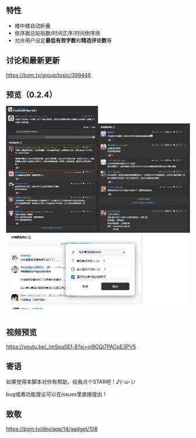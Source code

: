 ## 特性

- 楼中楼自动折叠
- 依序据总贴贴数/时间正序/时间倒序排
- 允许用户设定**最低有效字数**和**精选评论数**等

## 讨论和最新更新

https://bgm.tv/group/topic/399446

## 预览（0.2.4）

<table>
<img width="50%" src="./assets/demo4.png/" />
<img width="50%" src="./assets/demo2.png/" />
<img width="auto" src="./assets/demo3.png/" />
</table>

## 视频预览

https://youtu.be/_ImSpa0Ef-8?si=oj9GQi7PACpE3PV5

## 寄语

如果觉得本脚本对你有帮助，给我点个STAR吧！♪(･ω･)ﾉ

bug或者功能提议可以在issues里直接提出！

## 致敬

https://bgm.tv/dev/app/14/gadget/108
